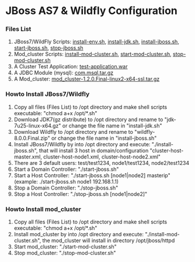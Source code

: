 JBoss AS7 & Wildfly Configuration
====

### Files List

1. JBoss7/WildFly Scripts: [install-env.sh](jboss7-wildfly/scripts/install-env.sh), [install-jdk.sh](jboss7-wildfly/scripts/install-jdk.sh), [install-jboss.sh](jboss7-wildfly/scripts/install-jboss.sh), [start-jboss.sh](jboss7-wildfly/scripts/start-jboss.sh), [stop-jboss.sh](jboss7-wildfly/scripts/stop-jboss.sh)
2. Mod_cluster Scripts: [install-mod-cluster.sh](jboss7-wildfly/scripts/install-mod-cluster.sh), [start-mod-cluster.sh](jboss7-wildfly/scripts/start-mod-cluster.sh), [stop-mod-cluster.sh](jboss7-wildfly/scripts/stop-mod-cluster.sh)
3. A Cluster Test Application: [test-application.war](jboss7-wildfly/scripts/test-application.war)
4. A JDBC Module (mysql): [com.msql.tar.gz](jboss7-wildfly/scripts/com.msql.tar.gz)
5. A Mod_cluster: [mod_cluster-1.2.0.Final-linux2-x64-ssl.tar.gz](jboss7-wildfly/scripts/mod_cluster-1.2.0.Final-linux2-x64-ssl.tar.gz)

### Howto Install JBoss7/Wildfly

1. Copy all files (Files List) to /opt directory and make shell scripts executable: "chmod a+x /opt/*.sh"
2. Download JDK7(gz distribute) to /opt directory and rename to "jdk-7u25-linux-x64.gz" or change the file name in "install-jdk.sh"
3. Download Wildfly to /opt directory and rename to "wildfly-8.0.0.Final.zip" or change the file name in "install-jboss.sh"
4. Install JBoss7/Wildfly by into /opt directory and execute: "./install-jboss.sh", that will install 3 host in domain/configuration "cluster-host-master.xml, cluster-host-node1.xml, cluster-host-node2.xml"
5. There are 3 default users: test/test1234, node1/test1234, node2/test1234
6. Start a Domain Controller: "./start-jboss.sh"
7. Start a Host Controller: "./start-jboss.sh [node1|node2] masterip" (example: ./start-jboss.sh node1 192.168.1.1)
8. Stop a Domain Controller: "./stop-jboss.sh"
9. Stop a Host Controller: "./stop-jboss.sh [node1|node2]"

### Howto Install mod_cluster

1. Copy all files (Files List) to /opt directory and make shell scripts executable: "chmod a+x /opt/*.sh"
2. Install mod_cluster by into /opt directory and execute: "./install-mod-cluster.sh", the mod_cluster will install in directory /opt/jboss/httpd
3. Start mod_cluster: "./start-mod-cluster.sh"
4. Stop mod_cluster: "./stop-mod-cluster.sh"